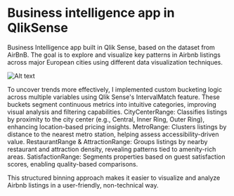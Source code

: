 # Business intelligence app in QlikSense

Business Intelligence app built in Qlik Sense, based on the dataset from AirBnB. The goal is to explore and visualize key patterns in Airbnb listings across major European cities using different data visualization techniques.

![Alt text](https://github.com/roxanatdg/QlikSense-app/blob/main/Pics/qliksense-app.png)




To uncover trends more effectively, I implemented custom bucketing logic across multiple variables using Qlik Sense's IntervalMatch feature. These buckets segment continuous metrics into intuitive categories, improving visual analysis and filtering capabilities.
    CityCenterRange: Classifies listings by proximity to the city center (e.g., Central, Inner Ring, Outer Ring), enhancing location-based pricing insights.
    MetroRange: Clusters listings by distance to the nearest metro station, helping assess accessibility-driven value.
    RestaurantRange & AttractionRange: Groups listings by nearby restaurant and attraction density, revealing patterns tied to amenity-rich areas.
    SatisfactionRange: Segments properties based on guest satisfaction scores, enabling quality-based comparisons.

This structured binning approach makes it easier to visualize and analyze Airbnb listings in a user-friendly, non-technical way.







